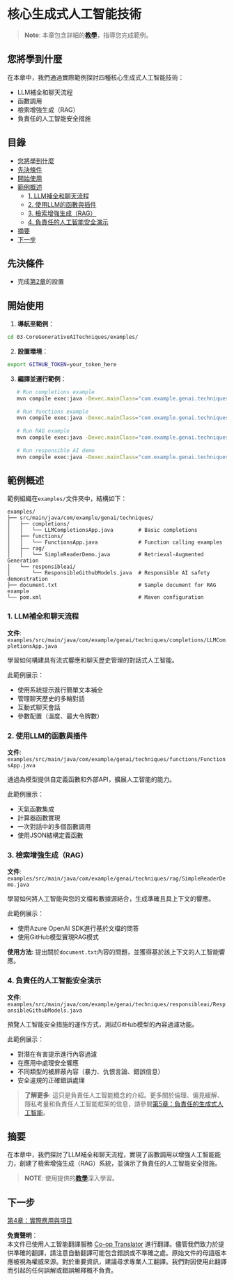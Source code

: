 <!--
CO_OP_TRANSLATOR_METADATA:
{
  "original_hash": "b8a372dfc3e3e7ad9261231a22fd79c0",
  "translation_date": "2025-07-25T08:59:19+00:00",
  "source_file": "03-CoreGenerativeAITechniques/README.md",
  "language_code": "hk"
}
-->
# 核心生成式人工智能技術

>**Note**: 本章包含詳細的[**教學**](./TUTORIAL.md)，指導您完成範例。

## 您將學到什麼
在本章中，我們通過實際範例探討四種核心生成式人工智能技術：
- LLM補全和聊天流程
- 函數調用
- 檢索增強生成（RAG）
- 負責任的人工智能安全措施

## 目錄

- [您將學到什麼](../../../03-CoreGenerativeAITechniques)
- [先決條件](../../../03-CoreGenerativeAITechniques)
- [開始使用](../../../03-CoreGenerativeAITechniques)
- [範例概述](../../../03-CoreGenerativeAITechniques)
  - [1. LLM補全和聊天流程](../../../03-CoreGenerativeAITechniques)
  - [2. 使用LLM的函數與插件](../../../03-CoreGenerativeAITechniques)
  - [3. 檢索增強生成（RAG）](../../../03-CoreGenerativeAITechniques)
  - [4. 負責任的人工智能安全演示](../../../03-CoreGenerativeAITechniques)
- [摘要](../../../03-CoreGenerativeAITechniques)
- [下一步](../../../03-CoreGenerativeAITechniques)

## 先決條件

- 完成[第2章](../../../02-SetupDevEnvironment)的設置

## 開始使用

1. **導航至範例**：  
```bash
cd 03-CoreGenerativeAITechniques/examples/
```  
2. **設置環境**：  
```bash
export GITHUB_TOKEN=your_token_here
```  
3. **編譯並運行範例**：  
```bash
   # Run completions example
   mvn compile exec:java -Dexec.mainClass="com.example.genai.techniques.completions.LLMCompletionsApp"
   
   # Run functions example  
   mvn compile exec:java -Dexec.mainClass="com.example.genai.techniques.functions.FunctionsApp"
   
   # Run RAG example
   mvn compile exec:java -Dexec.mainClass="com.example.genai.techniques.rag.SimpleReaderDemo"
   
   # Run responsible AI demo
   mvn compile exec:java -Dexec.mainClass="com.example.genai.techniques.responsibleai.ResponsibleGithubModels"
   ```  

## 範例概述

範例組織在`examples/`文件夾中，結構如下：

```
examples/
├── src/main/java/com/example/genai/techniques/
│   ├── completions/
│   │   └── LLMCompletionsApp.java        # Basic completions 
│   ├── functions/
│   │   └── FunctionsApp.java             # Function calling examples
│   ├── rag/
│   │   └── SimpleReaderDemo.java         # Retrieval-Augmented Generation
│   └── responsibleai/
│       └── ResponsibleGithubModels.java  # Responsible AI safety demonstration
├── document.txt                          # Sample document for RAG example
└── pom.xml                               # Maven configuration
```  

### 1. LLM補全和聊天流程
**文件**: `examples/src/main/java/com/example/genai/techniques/completions/LLMCompletionsApp.java`

學習如何構建具有流式響應和聊天歷史管理的對話式人工智能。

此範例展示：
- 使用系統提示進行簡單文本補全
- 管理聊天歷史的多輪對話
- 互動式聊天會話
- 參數配置（溫度、最大令牌數）

### 2. 使用LLM的函數與插件
**文件**: `examples/src/main/java/com/example/genai/techniques/functions/FunctionsApp.java`

通過為模型提供自定義函數和外部API，擴展人工智能的能力。

此範例展示：
- 天氣函數集成
- 計算器函數實現  
- 一次對話中的多個函數調用
- 使用JSON結構定義函數

### 3. 檢索增強生成（RAG）
**文件**: `examples/src/main/java/com/example/genai/techniques/rag/SimpleReaderDemo.java`

學習如何將人工智能與您的文檔和數據源結合，生成準確且具上下文的響應。

此範例展示：
- 使用Azure OpenAI SDK進行基於文檔的問答
- 使用GitHub模型實現RAG模式

**使用方法**: 提出關於`document.txt`內容的問題，並獲得基於該上下文的人工智能響應。

### 4. 負責任的人工智能安全演示
**文件**: `examples/src/main/java/com/example/genai/techniques/responsibleai/ResponsibleGithubModels.java`

預覽人工智能安全措施的運作方式，測試GitHub模型的內容過濾功能。

此範例展示：
- 對潛在有害提示進行內容過濾
- 在應用中處理安全響應
- 不同類型的被屏蔽內容（暴力、仇恨言論、錯誤信息）
- 安全違規的正確錯誤處理

> **了解更多**: 這只是負責任人工智能概念的介紹。更多關於倫理、偏見緩解、隱私考量和負責任人工智能框架的信息，請參閱[第5章：負責任的生成式人工智能](../05-ResponsibleGenAI/README.md)。

## 摘要

在本章中，我們探討了LLM補全和聊天流程，實現了函數調用以增強人工智能能力，創建了檢索增強生成（RAG）系統，並演示了負責任的人工智能安全措施。

> **NOTE**: 使用提供的[**教學**](./TUTORIAL.md)深入學習。

## 下一步

[第4章：實際應用與項目](../04-PracticalSamples/README.md)

**免責聲明**：  
本文件已使用人工智能翻譯服務 [Co-op Translator](https://github.com/Azure/co-op-translator) 進行翻譯。儘管我們致力於提供準確的翻譯，請注意自動翻譯可能包含錯誤或不準確之處。原始文件的母語版本應被視為權威來源。對於重要資訊，建議尋求專業人工翻譯。我們對因使用此翻譯而引起的任何誤解或錯誤解釋概不負責。